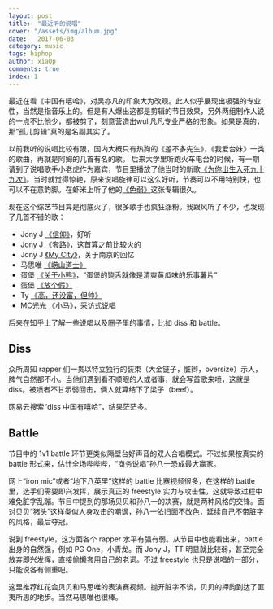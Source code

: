 ```yaml
---
layout: post
title:  "最近听的说唱"
cover: "/assets/img/album.jpg"
date:   2017-06-03
category: music
tags: hiphop
author: xiaOp
comments: true
index: 1
---
```


最近在看《中国有嘻哈》，对吴亦凡的印象大为改观。此人似乎展现出极强的专业性，当然是指音乐上的。但是有人爆出这都是剪辑的节目效果，另外两组制作人说的一点不比他少，都被剪了，刻意营造出wuli凡凡专业严格的形象。如果是真的，那“孤儿剪辑”真的是名副其实了。

以前我听的说唱比较有限，国内大概只有热狗的《差不多先生》，《我爱台妹》一类的歌曲，再就是阿姆的几首有名的歌。
后来大学里听跑火车电台的时候，有一期请到了说唱歌手小老虎作为嘉宾，节目里播放了他当时的新歌[《为你出生入死九十九次》](http://music.163.com/#/song?id=34324015)。当时就觉得惊艳，原来说唱旋律可以这么好听，节奏可以不用特别快，也可以不在意韵脚。在虾米上听了他的[《色弱》](http://www.xiami.com/album/2100185908)这张专辑很久。

现在这个综艺节目算是彻底火了，很多歌手也疯狂涨粉。我跟风听了不少，也发现了几首不错的歌：
* Jony J [《信仰》](http://music.163.com/#/song?id=31260611)，好听
* Jony J [《套路》](http://music.163.com/#/song?id=37720226)，这首算之前比较火的
* Jony J [《My City》](http://music.163.com/#/song?id=31260603)，关于南京的回忆
* 马思唯 [《崂山道士》](http://music.163.com/#/song?id=33894145)
* 蛋堡 [《关于小熊》](http://music.163.com/#/song?id=76881)，“蛋堡的饶舌就像是清爽黄瓜味的乐事薯片”
* 蛋堡 [《放个假》](http://music.163.com/#/song?id=93401)
* Ty [《高，还没富，但帅》](http://music.163.com/#/song?id=482056804)
* MC光光 [《小马》](http://music.163.com/#/song?id=484926856)，采访式说唱

后来在知乎上了解一些说唱以及圈子里的事情，比如 diss 和 battle。

## Diss

众所周知 rapper 们一贯以特立独行的装束（大金链子，脏辫，oversize）示人，脾气自然都不小。当他们遇到看不顺眼的人或者事，就会写首歌来喷，这就是 diss。被喷者不甘示弱回击，俩人就算结下了梁子（beef）。

网易云搜索“diss 中国有嘻哈”，结果茫茫多。

## Battle

节目中的 1v1 battle 环节更类似隔壁台好声音的双人合唱模式。不过如果按真实的 battle 形式来，估计全场哔哔哔，“商务说唱”孙八一恐成最大赢家。

网上“iron mic”或者“地下八英里”这样的 battle 比赛视频很多，在这样的 battle 里，选手们需要即兴发挥，展示真正的 freestyle 实力与攻击性，这就导致过程中难免脏字乱蹦。节目中提到的那场贝贝和孙八一的决赛，就是两种风格的交锋。面对贝贝“猪头”这样类似人身攻击的嘲讽，孙八一依旧面不改色，延续自己不带脏字的风格，最后夺冠。

说到 freestyle，这方面各个 rapper 水平有强有弱。从节目中也能看出来，battle 出身的自然强，例如 PG One，小青龙。而 Jony J，TT 明显就比较弱，甚至完全放弃即兴发挥，直接偷懒套用自己的老词。不过 freestyle 也只是说唱的一部分，只能说各有侧重吧。

这里推荐红花会贝贝和马思唯的表演赛视频。抛开脏字不谈，贝贝的押韵到达了匪夷所思的地步。当然马思唯也很棒。
